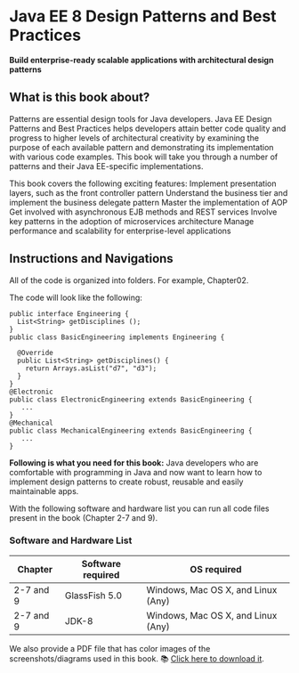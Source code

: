 # Java EE 8 Design Patterns and Best Practices


**Build enterprise-ready scalable applications with architectural design patterns**

## What is this book about?
Patterns are essential design tools for Java developers. Java EE Design Patterns and Best Practices helps developers attain better code quality and progress to higher levels of architectural creativity by examining the purpose of each available pattern and demonstrating its implementation with various code examples. This book will take you through a number of patterns and their Java EE-specific implementations.

This book covers the following exciting features:
Implement presentation layers, such as the front controller pattern 
Understand the business tier and implement the business delegate pattern 
Master the implementation of AOP 
Get involved with asynchronous EJB methods and REST services 
Involve key patterns in the adoption of microservices architecture 
Manage performance and scalability for enterprise-level applications 


## Instructions and Navigations
All of the code is organized into folders. For example, Chapter02.

The code will look like the following:
```
public interface Engineering {
  List<String> getDisciplines ();
}
public class BasicEngineering implements Engineering {

  @Override
  public List<String> getDisciplines() {
    return Arrays.asList("d7", "d3");
  }
}
@Electronic
public class ElectronicEngineering extends BasicEngineering {
   ...  
}
@Mechanical
public class MechanicalEngineering extends BasicEngineering {
   ...
}
```

**Following is what you need for this book:**
Java developers who are comfortable with programming in Java and now want to learn how to implement design patterns to create robust, reusable and easily maintainable apps.

With the following software and hardware list you can run all code files present in the book (Chapter 2-7 and 9).
### Software and Hardware List
|  Chapter   | Software required                   | OS required                        |
|  --------  | ------------------------------------| -----------------------------------|
| 2-7 and 9  | GlassFish 5.0                       | Windows, Mac OS X, and Linux (Any) |
| 2-7 and 9  | JDK-8                               | Windows, Mac OS X, and Linux (Any) |

We also provide a PDF file that has color images of the screenshots/diagrams used in this book. 📚 [Click here to download it]( https://www.packtpub.com/sites/default/files/downloads/JavaEE8DesignPatternsandBestPractices_ColorImages.pdf).


